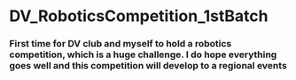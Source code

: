 # DV_RoboticsCompetition_1stBatch

### First time for DV club and myself to hold a robotics competition, which is a huge challenge. I do hope everything goes well and this competition will develop to a regional events
